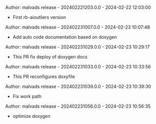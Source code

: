 
Author: malvads
release - 202402221203.0.0 - 2024-02-22 12:03:00
* First rb-aioutliers version

Author: malvads
release - 202402231007.0.0 - 2024-02-23 10:07:48
* Add auto code documentation based on doxygen

Author: malvads
release - 202402231029.0.0 - 2024-02-23 10:29:17
* This PR fix deploy of doxygen docs

Author: malvads
release - 202402231033.0.0 - 2024-02-23 10:33:56
* This PR reconfigures doxyfile

Author: malvads
release - 202402231039.0.0 - 2024-02-23 10:39:30
* Fix work path

Author: malvads
release - 202402231056.0.0 - 2024-02-23 10:56:35
* optimize doxygen

